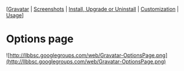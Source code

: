 [[Gravatar](http://code.google.com/p/llbbsc/wiki/GravatarPlugin) |
[Screenshots](http://code.google.com/p/llbbsc/wiki/GravatarPluginScreenshots) |
[Install, Upgrade or Uninstall](http://code.google.com/p/llbbsc/wiki/GravatarPluginIUU) |
[Customization](http://code.google.com/p/llbbsc/wiki/GravatarPluginCustomization) |
[Usage](http://code.google.com/p/llbbsc/wiki/GravatarPluginUsage)]

# Options page #

![http://llbbsc.googlegroups.com/web/Gravatar-OptionsPage.png](http://llbbsc.googlegroups.com/web/Gravatar-OptionsPage.png)
